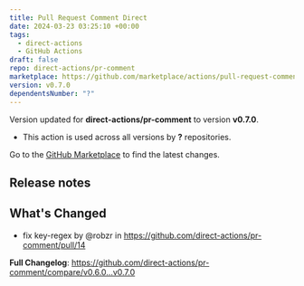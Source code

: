 ```yaml
---
title: Pull Request Comment Direct
date: 2024-03-23 03:25:10 +00:00
tags:
  - direct-actions
  - GitHub Actions
draft: false
repo: direct-actions/pr-comment
marketplace: https://github.com/marketplace/actions/pull-request-comment-direct
version: v0.7.0
dependentsNumber: "?"
---
```



Version updated for **direct-actions/pr-comment** to version **v0.7.0**.
- This action is used across all versions by **?** repositories.

Go to the [GitHub Marketplace](https://github.com/marketplace/actions/pull-request-comment-direct) to find the latest changes.

## Release notes

## What's Changed
* fix key-regex by @robzr in https://github.com/direct-actions/pr-comment/pull/14


**Full Changelog**: https://github.com/direct-actions/pr-comment/compare/v0.6.0...v0.7.0
